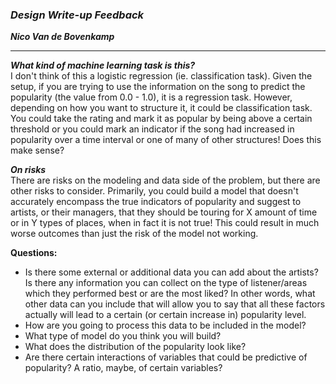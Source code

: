 ### ***Design Write-up Feedback***

***Nico Van de Bovenkamp***

***

***What kind of machine learning task is this?***  
I don't think of this a logistic regression (ie. classification task). Given the setup, if you are trying to use the information on the song to predict the popularity (the value from 0.0 - 1.0), it is a regression task. However, depending on how you want to structure it, it could be classification task. You could take the rating and mark it as popular by being above a certain threshold or you could mark an indicator if the song had increased in popularity over a time interval or one of many of other structures! Does this make sense?

***On risks***  
There are risks on the modeling and data side of the problem, but there are other risks to consider. Primarily, you could build a model that doesn't accurately encompass the true indicators of popularity and suggest to artists, or their managers, that they should be touring for X amount of time or in Y types of places, when in fact it is not true! This could result in much worse outcomes than just the risk of the model not working.

**Questions:**

* Is there some external or additional data you can add about the artists? Is there any information you can collect on the type of listener/areas which they performed best or are the most liked? In other words, what other data can you include that will allow you to say that all these factors actually will lead to a certain (or certain increase in) popularity level.
* How are you going to process this data to be included in the model?
* What type of model do you think you will build?
* What does the distribution of the popularity look like?
* Are there certain interactions of variables that could be predictive of popularity? A ratio, maybe, of certain variables? 

